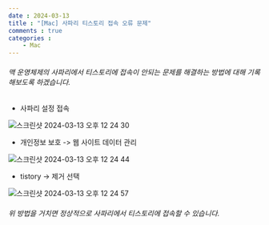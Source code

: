 ```yaml
---
date : 2024-03-13
title : "[Mac] 사파리 티스토리 접속 오류 문제"
comments : true
categories : 
    - Mac
---
```


###### 맥 운영체제의 사파리에서 티스토리에 접속이 안되는 문제를 해결하는 방법에 대해 기록해보도록 하겠습니다.


* 사파리 설정 접속

![스크린샷 2024-03-13 오후 12 24 30](https://github.com/Byeooon/Byeooon/assets/55019557/73132018-853f-49cc-8044-35fc24a04a67)


* 개인정보 보호 -> 웹 사이트 데이터 관리

![스크린샷 2024-03-13 오후 12 24 44](https://github.com/Byeooon/Byeooon/assets/55019557/b6f20053-064a-443a-a69e-c2c2c6a6f669)


* tistory -> 제거 선택

![스크린샷 2024-03-13 오후 12 24 57](https://github.com/Byeooon/Byeooon/assets/55019557/ff9f4194-54b9-4868-a774-165815d207d0)

###### 위 방법을 거치면 정상적으로 사파리에서 티스토리에 접속할 수 있습니다.